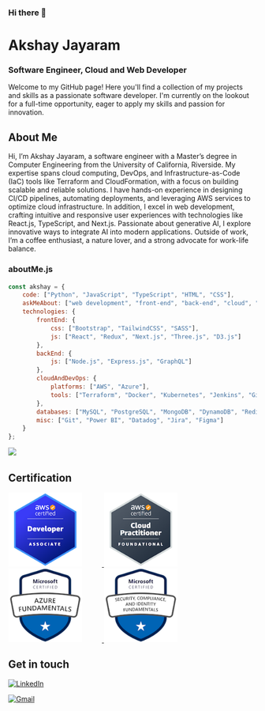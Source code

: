 ### Hi there 👋

<!--Credits for template: https://github.com/mansithanki -->


<!-- section - intro -->
# Akshay Jayaram
### Software Engineer, Cloud and Web Developer
Welcome to my GitHub page! Here you'll find a collection of my projects and skills as a passionate software developer. I'm currently on the lookout for a full-time opportunity, eager to apply my skills and passion for innovation.

## About Me
Hi, I’m Akshay Jayaram, a software engineer with a Master’s degree in Computer Engineering from the University of California, Riverside. My expertise spans cloud computing, DevOps, and Infrastructure-as-Code (IaC) tools like Terraform and CloudFormation, with a focus on building scalable and reliable solutions. I have hands-on experience in designing CI/CD pipelines, automating deployments, and leveraging AWS services to optimize cloud infrastructure. In addition, I excel in web development, crafting intuitive and responsive user experiences with technologies like React.js, TypeScript, and Next.js. Passionate about generative AI, I explore innovative ways to integrate AI into modern applications. Outside of work, I’m a coffee enthusiast, a nature lover, and a strong advocate for work-life balance.


### aboutMe.js

```javascript
const akshay = {
    code: ["Python", "JavaScript", "TypeScript", "HTML", "CSS"],
    askMeAbout: ["web development", "front-end", "back-end", "cloud", "DevOps", "IaC"],
    technologies: {
        frontEnd: {
            css: ["Bootstrap", "TailwindCSS", "SASS"],
            js: ["React", "Redux", "Next.js", "Three.js", "D3.js"]
        },
        backEnd: {
            js: ["Node.js", "Express.js", "GraphQL"]
        },
        cloudAndDevOps: {
            platforms: ["AWS", "Azure"],
            tools: ["Terraform", "Docker", "Kubernetes", "Jenkins", "GitHub Actions", "Ansible"]
        },
        databases: ["MySQL", "PostgreSQL", "MongoDB", "DynamoDB", "Redis"],
        misc: ["Git", "Power BI", "Datadog", "Jira", "Figma"]
    }
};
```
![](https://komarev.com/ghpvc/?username=Akshay-Jayaram&color=blue&style=for-the-badge)


<!-- section - job details -->

## Certification

<a href="https://www.credly.com/badges/cccaeb38-56ba-43fe-aa1b-c95a8dd4baac/public_url">
  <img src="./developer-associate.png" alt="AWS Certified Developer – Associate" width="150" height="150" style="margin-right: 40px;">
</a>
<a href="https://www.credly.com/badges/73849694-12b1-4f52-91c2-2cf6fa46fd25/linked_in_profile">
  <img src="./cloud-practitioner.png" alt="AWS Certified Cloud Practitioner" width="150" height="150" style="margin-right: 40px;">
</a>
<a href="https://learn.microsoft.com/en-us/users/jayaramakshay-7505/credentials/a7273c77d8291f2d">
  <img src="./azure-fundamentals.png" alt="Microsoft Certified: Azure Fundamentals" width="150" height="150" style="margin-right: 40px;">
</a>
<a href="https://learn.microsoft.com/api/credentials/share/en-us/JAYARAMAKSHAY-7505/A811E2FFEF3D52EF?sharingId=B6702B394732500D">
  <img src="./security.png" alt="Microsoft Certified: Security, Compliance, and Identity Fundamentals" width="150" height="150">
</a>


## Get in touch

<a href="https://www.linkedin.com/in/akshay-jayaram/"><img alt="LinkedIn" src="https://img.shields.io/badge/linkedin%20-%230077B5.svg?&style=flat&logo=linkedin&logoColor=white"/></a> &nbsp;

<a href="mailto:akshayj1814@gmail.com"><img alt="Gmail" src="https://img.shields.io/badge/Gmail-D14836?style=flat&logo=gmail&logoColor=white" /></a> &nbsp;





